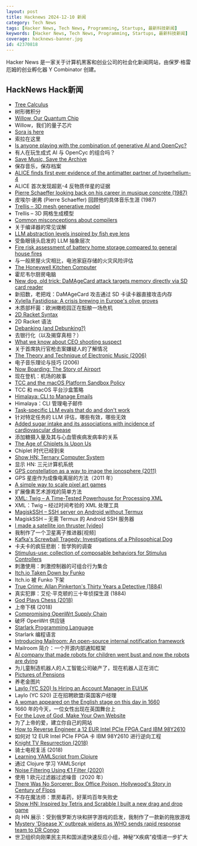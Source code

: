 ```yaml
---
layout: post
title: Hacknews 2024-12-10 新闻
category: Tech News
tags: [Hacker News, Tech News, Programming, Startups, 最新科技新闻]
keywords: [Hacker News, Tech News, Programming, Startups, 最新科技新闻]
coverage: hacknews-banner.jpg
id: 42370818
---
```


Hacker News 是一家关于计算机黑客和创业公司的社会化新闻网站，由保罗·格雷厄姆的创业孵化器 Y Combinator 创建。

## HackNews Hack新闻

- [Tree Calculus](https://treecalcul.us/)
- 树形微积分
- [Willow, Our Quantum Chip](https://blog.google/technology/research/google-willow-quantum-chip/)
- Willow，我们的量子芯片
- [Sora is here](https://openai.com/index/sora-is-here/)
- 索拉在这里
- [Is anyone playing with the combination of generative AI and OpenCyc?](https://2ro.co/post/769440256241123328/study-opencyc)
- 有人在玩生成式 AI 与 OpenCyc 的组合吗？
- [Save Music, Save the Archive](https://www.savethearchive.com/)
- 保存音乐，保存档案
- [ALICE finds first ever evidence of the antimatter partner of hyperhelium-4](https://home.cern/news/news/physics/alice-finds-first-ever-evidence-antimatter-partner-hyperhelium-4)
- ALICE 首次发现超氦-4 反物质伴星的证据
- [Pierre Schaeffer looking back on his career in musique concrète (1987)](https://paul.mycpanel.princeton.edu/music242/shaefferinterview.html)
- 皮埃尔·谢弗 (Pierre Schaeffer) 回顾他的具体音乐生涯 (1987)
- [Trellis – 3D mesh generative model](https://trellis3d.github.io/)
- Trellis – 3D 网格生成模型
- [Common misconceptions about compilers](https://sbaziotis.com/compilers/common-misconceptions-about-compilers.html)
- 关于编译器的常见误解
- [LLM abstraction levels inspired by fish eye lens](https://wattenberger.com/thoughts/fish-eye)
- 受鱼眼镜头启发的 LLM 抽象层次
- [Fire risk assessment of battery home storage compared to general house fires](https://papers.ssrn.com/sol3/papers.cfm?abstract_id=4995517)
- 与一般房屋火灾相比，电池家庭存储的火灾风险评估
- [The Honeywell Kitchen Computer](https://rarehistoricalphotos.com/honeywell-kitchen-computer/)
- 霍尼韦尔厨房电脑
- [New dog, old trick: DaMAgeCard attack targets memory directly via SD card reader](https://swarm.ptsecurity.com/new-dog-old-tricks-damagecard-attack-targets-memory-directly-thru-sd-card-reader/)
- 新招数，老把戏：DaMAgeCard 攻击通过 SD 卡读卡器直接攻击内存
- [Xylella Fastidiosa: A crisis brewing in Europe's olive groves](https://www.everymansci.com/society/xylella-fastidiosa-and-olive-oil-a-billion-euro-crisis-brewing-in-europes-olive-groves/)
- 木质部杆菌：欧洲橄榄园正在酝酿一场危机
- [2D Racket Syntax](https://docs.racket-lang.org/2d/index.html)
- 2D Racket 语法
- [Debanking (and Debunking?)](https://www.bitsaboutmoney.com/archive/debanking-and-debunking/)
- 去银行化（以及揭穿真相？）
- [What we know about CEO shooting suspect](https://www.bbc.com/news/articles/cp9nxee2r0do)
- 关于首席执行官枪击案嫌疑人的了解情况
- [The Theory and Technique of Electronic Music (2006)](https://msp.ucsd.edu/techniques.htm)
- 电子音乐理论与技巧 (2006)
- [Now Boarding: The Story of Airport](https://airport.revolvertype.com/)
- 现在登机：机场的故事
- [TCC and the macOS Platform Sandbox Policy](https://bdash.net.nz/posts/tcc-and-the-platform-sandbox-policy/)
- TCC 和 macOS 平台沙盒策略
- [Himalaya: CLI to Manage Emails](https://github.com/pimalaya/himalaya)
- Himalaya：CLI 管理电子邮件
- [Task-specific LLM evals that do and don't work](https://eugeneyan.com/writing/evals/)
- 针对特定任务的 LLM 评估，哪些有效，哪些无效
- [Added sugar intake and its associations with incidence of cardiovascular disease](https://www.frontiersin.org/journals/public-health/articles/10.3389/fpubh.2024.1452085/full)
- 添加糖摄入量及其与心血管疾病发病率的关系
- [The Age of Chiplets Is Upon Us](https://www.eetimes.com/the-age-of-chiplets-is-upon-us/)
- Chiplet 时代已经到来
- [Show HN: Ternary Computer System](https://www.ternary-computing.com/history/CPU-History.html)
- 显示 HN: 三元计算机系统
- [GPS constellation as a way to image the ionosphere (2011)](http://wondering-star.blogspot.com/2011/04/gps-constellation-as-way-to-image.html)
- GPS 星座作为成像电离层的方法（2011 年）
- [A simple way to scale pixel art games](https://30fps.net/pages/pixelart-scaling/)
- 扩展像素艺术游戏的简单方法
- [XML: Twig – A Time-Tested Powerhouse for Processing XML](https://perladvent.org/2024/2024-12-09.html)
- XML：Twig – 经过时间考验的 XML 处理工具
- [MagiskSSH – SSH server on Android without Termux](https://gitlab.com/d4rcm4rc/MagiskSSH)
- MagiskSSH – 无需 Termux 的 Android SSH 服务器
- [I made a satellite ion thruster [video]](https://www.youtube.com/watch?v=dfYSBlV90NQ)
- 我制作了一个卫星离子推进器[视频]
- [Kafka's Screwball Tragedy: Investigations of a Philosophical Dog](https://thereader.mitpress.mit.edu/kafkas-screwball-tragedy-investigations-of-a-philosophical-dog/)
- 卡夫卡的疯狂悲剧：哲学狗的调查
- [Stimulus-use: collection of composable behaviors for Stimulus Controllers](https://github.com/stimulus-use/stimulus-use)
- 刺激使用：刺激控制器的可组合行为集合
- [Itch.io Taken Down by Funko](https://bsky.app/profile/itch.io/post/3lcu6h465bs2n)
- Itch.io 被 Funko 下架
- [True Crime: Allan Pinkerton's Thirty Years a Detective (1884)](https://publicdomainreview.org/collection/pinkerton-thirty-years-a-detective/)
- 真实犯罪：艾伦·平克顿的三十年侦探生涯 (1884)
- [God Plays Chess (2018)](https://en.chessbase.com/post/how-god-plays-chess)
- 上帝下棋 (2018)
- [Compromising OpenWrt Supply Chain](https://flatt.tech/research/posts/compromising-openwrt-supply-chain-sha256-collision/)
- 破坏 OpenWrt 供应链
- [Starlark Programming Language](https://starlark-lang.org/)
- Starlark 编程语言
- [Introducing Mailroom: An open-source internal notification framework](https://chairnerd.seatgeek.com/mailroom-notification-framework/)
- Mailroom 简介：一个开源内部通知框架
- [AI company that made robots for children went bust and now the robots are dying](https://aftermath.site/moxie-robot-ai-dying-llm-embodied)
- 为儿童制造机器人的人工智能公司破产了，现在机器人正在消亡
- [Pictures of Pensions](https://calcwithdec.dev/posts/pictures-pensions/)
- 养老金图片
- [Laylo (YC S20) Is Hiring an Account Manager in EU/UK](https://www.ycombinator.com/companies/laylo/jobs/AzoXzbT-uk-eu-account-manager)
- Laylo (YC S20) 正在招聘欧盟/英国客户经理
- [A woman appeared on the English stage on this day in 1660](https://www.smithsonianmag.com/smart-news/a-woman-appeared-on-the-english-stage-for-the-first-time-on-this-day-in-1660-transforming-the-world-of-theater-forever-180985557/)
- 1660 年的今天，一位女性出现在英国舞台上
- [For the Love of God, Make Your Own Website](https://aftermath.site/website-musk-twitter-facebook-internet)
- 为了上帝的爱，建立你自己的网站
- [How to Reverse Engineer a 12 EUR Intel PCIe FPGA Card IBM 98Y2610](https://www.circuitvalley.com/2024/12/how-to-reverse-engineering-12-eur-intel-fpga-board.html)
- 如何对 12 EUR Intel PCIe FPGA 卡 IBM 98Y2610 进行逆向工程
- [Knight TV Resurrection (2018)](http://pdp-6.net/knight-tv/knight-tv.html)
- 骑士电视复活 (2018)
- [Learning YAMLScript from Clojure](https://yamlscript.org/doc/clj-to-ys/)
- 通过 Clojure 学习 YAMLScript
- [Noise Filtering Using €1 Filter (2020)](https://jaantollander.com/post/noise-filtering-using-one-euro-filter/)
- 使用 1 欧元过滤器过滤噪音（2020 年）
- [There Was No Sorcerer: Box Office Poison, Hollywood's Story in Century of Flops](https://literaryreview.co.uk/there-was-no-sorcerer)
- 不存在魔法师：票房毒药，好莱坞百年失败史
- [Show HN: Inspired by Tetris and Scrabble I built a new drag and drop game](https://playfragment.com/)
- 向 HN 展示：受到俄罗斯方块和拼字游戏的启发，我制作了一款新的拖放游戏
- [Mystery 'Disease X' outbreak widens as WHO sends rapid response team to DR Congo](https://www.scmp.com/news/world/africa/article/3289955/mystery-disease-x-outbreak-widens-who-sends-rapid-response-team-dr-congo)
- 世卫组织向刚果民主共和国派遣快速反应小组，神秘“X疾病”疫情进一步扩大

